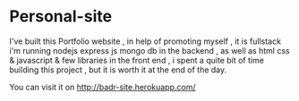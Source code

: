 # Personal-site
I've built this Portfolio website , in help of promoting myself , it is fullstack i'm running nodejs express js mongo db in the backend , as well as html css & javascript & few libraries in the front end , i spent a quite bit of time building this project , but it is worth it at the end of the day.

You can visit it on http://badr-site.herokuapp.com/
